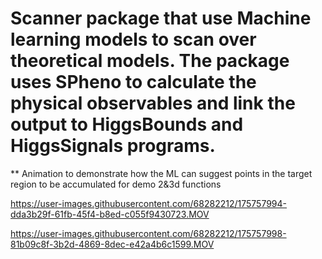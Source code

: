 # Scanner package that use Machine learning models to scan over theoretical models. The package uses SPheno to calculate the physical observables and link the output to HiggsBounds and HiggsSignals programs.



** Animation to demonstrate how the ML can suggest points in the target region to be accumulated for demo 2&3d functions
 
https://user-images.githubusercontent.com/68282212/175757994-dda3b29f-61fb-45f4-b8ed-c055f9430723.MOV

https://user-images.githubusercontent.com/68282212/175757998-81b09c8f-3b2d-4869-8dec-e42a4b6c1599.MOV



